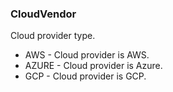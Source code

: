 ### CloudVendor
Cloud provider type.

- AWS - Cloud provider is AWS.
- AZURE - Cloud provider is Azure.
- GCP - Cloud provider is GCP.
